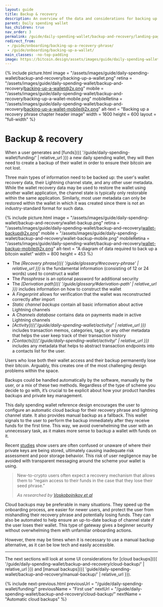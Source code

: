 ```yaml
---
layout: guide
title: Backup & recovery
description: An overview of the data and considerations for backing up a daily spending bitcoin wallet.
parent: Daily spending wallet
has_children: true
nav_order: 3
permalink: /guide/daily-spending-wallet/backup-and-recovery/landing-page/
redirect_from:
 - /guide/onboarding/backing-up-a-recovery-phrase/
 - /guide/onboarding/backing-up-a-wallet/
main_classes: -no-top-padding
image: https://bitcoin.design/assets/images/guide/daily-spending-wallet/backup-and-recovery/backing-up-a-wallet-preview.png
---
```


<!--

Editor's notes

Illustration sources

- https://www.figma.com/file/qr4P17z6WSPADm6oW0cKw2/?node-id=0%3A1
- https://www.figma.com/file/q9EgLqOKcIVc0Cq7khtpNm/Onboarding-%3E-Backups?node-id=0%3A1
- https://www.figma.com/file/qr4P17z6WSPADm6oW0cKw2/?node-id=0%3A1

-->

{% include picture.html
   image = "/assets/images/guide/daily-spending-wallet/backup-and-recovery/backing-up-a-wallet.png"
   retina = "/assets/images/guide/daily-spending-wallet/backup-and-recovery/backing-up-a-wallet@2x.png"
   mobile = "/assets/images/guide/daily-spending-wallet/backup-and-recovery/backing-up-a-wallet-mobile.png"
   mobileRetina = "/assets/images/guide/daily-spending-wallet/backup-and-recovery/backing-up-a-wallet-mobile@2x.png"
   alt-text = "Backing up a recovery phrase chapter header image"
   width = 1600
   height = 600
   layout = "full-width"
%}

# Backup & recovery

When a user generates and [funds]({{ '/guide/daily-spending-wallet/funding/' | relative_url }}) a new daily spending wallet, they will then need to create a backup of their wallet in order to ensure their bitcoin are not lost.

Three main types of information need to be backed up: the user's wallet recovery data, their Lightning channel state, and any other user metadata. While the wallet recovery data may be used to restore the wallet using another wallet application, the channel state is typically only restorable within the same application. Similarly, most user metadata can only be restored within the wallet in which it was created since there is not an industry-standard format for such data.

{% include picture.html
   image = "/assets/images/guide/daily-spending-wallet/backup-and-recovery/wallet-backup.png"
   retina = "/assets/images/guide/daily-spending-wallet/backup-and-recovery/wallet-backup@2x.png"
   mobile = "/assets/images/guide/daily-spending-wallet/backup-and-recovery/wallet-backup-mobile.png"
   mobileRetina = "/assets/images/guide/daily-spending-wallet/backup-and-recovery/wallet-backup-mobile@2x.png"
   alt-text = "A diagram of data required to back up a bitcoin wallet"
   width = 800
   height = 453
%}

- The _[Recovery phrase]({{ '/guide/glossary/#recovery-phrase' | relative_url }})_ is the fundamental information (consisting of 12 or 24 words) used to construct a wallet
- The _Passphrase_ is an optional password for additional security
- The _[Derivation path]({{ '/guide/glossary/#derivation-path' | relative_url }})_ includes information on how to construct the wallet
- A _Fingerprint_ allows for verification that the wallet was reconstructed correctly after import
- _Static channel backups_ contain all basic information about active Lightning channels
- A _Channels database_ contains data on payments made in active Lightning channels
- _[Activity]({{'/guide/daily-spending-wallet/activity/' | relative_url }})_ includes transaction memos, categories, tags, or any other metadata that helps the user keep track of their transaction history
- _[Contacts]({{'/guide/daily-spending-wallet/activity/' | relative_url }})_ includes any metadata that helps to abstract transaction endpoints into a contacts list for the user.

Users who lose both their wallet access and their backup permanently lose their bitcoin. Arguably, this creates one of the most challenging design problems within the space.

Backups could be handled automatically by the software, manually by the user, or a mix of these two methods. Regardless of the type of scheme you decide to go with, it’s crucial to be explicit about how your product handles backups and private key management.

This daily spending wallet reference design encourages the user to configure an automatic cloud backup for their recovery phrase and lightning channel state. It also provides manual backup as a fallback.
This wallet signals to the user to perform the backup immediately after they receive funds for the first time. This way, we avoid overwhelming the user with an unnecessary task, as it makes more sense to backup a wallet with funds on it.

Recent [studies](https://dl.acm.org/doi/fullHtml/10.1145/3411764.3445679) show users are often confused or unaware of where their private keys are being stored, ultimately causing inadequate risk assessment and poor storage behavior. This risk of user negligence may be avoided with transparent messaging around the scheme your wallet is using.

> New-to-crypto users often expect a recovery mechanism that allows them to “regain access to their funds in the case that they lose their seed phrase.”
>
> <cite>As researched by <a href="https://dl.acm.org/doi/fullHtml/10.1145/3411764.3445679">Voskobojnikov et al</a></cite>

Cloud backups may be preferable in many situations. They speed up the onboarding process, are easier for newer users, and protect the user from mishandling their recovery phrase and potentially losing funds. They can also be automated to help ensure an up-to-date backup of channel state if the user loses their wallet. This type of gateway gives a beginner security without overwhelming them with unfamiliar onboarding actions.

However, there may be times when it is necessary to use a manual backup alternative, as it can be low tech and easily accessible.

---

The next sections will look at some UI considerations for [cloud backups]({{ '/guide/daily-spending-wallet/backup-and-recovery/cloud-backup/' | relative_url }}) and [manual backups]({{ 'guide/daily-spending-wallet/backup-and-recovery/manual-backup/' | relative_url }}).

{% include next-previous.html
   previousUrl = "/guide/daily-spending-wallet/funding/"
   previousName = "First use"
   nextUrl = "/guide/daily-spending-wallet/backup-and-recovery/cloud-backup/"
   nextName = "Automatic cloud backups"
%}
